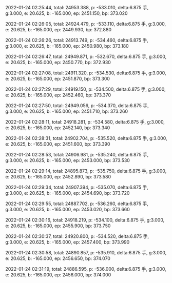 2022-01-24 02:25:44, total: 24953.388, p: -533.010, delta:6.875 手, g:3.000, e: 20.625, b: -165.000, ep: 2451.150, bp: 373.020

2022-01-24 02:26:05, total: 24924.479, p: -533.110, delta:6.875 手, g:3.000, e: 20.625, b: -165.000, ep: 2449.930, bp: 372.880

2022-01-24 02:26:26, total: 24913.749, p: -534.460, delta:6.875 手, g:3.000, e: 20.625, b: -165.000, ep: 2450.980, bp: 373.180

2022-01-24 02:26:47, total: 24949.871, p: -532.670, delta:6.875 手, g:3.000, e: 20.625, b: -165.000, ep: 2450.770, bp: 372.930

2022-01-24 02:27:08, total: 24911.320, p: -534.530, delta:6.875 手, g:3.000, e: 20.625, b: -165.000, ep: 2451.870, bp: 373.300

2022-01-24 02:27:29, total: 24919.150, p: -534.500, delta:6.875 手, g:3.000, e: 20.625, b: -165.000, ep: 2452.460, bp: 373.370

2022-01-24 02:27:50, total: 24949.056, p: -534.370, delta:6.875 手, g:3.000, e: 20.625, b: -165.000, ep: 2451.710, bp: 373.260

2022-01-24 02:28:11, total: 24918.281, p: -534.580, delta:6.875 手, g:3.000, e: 20.625, b: -165.000, ep: 2452.140, bp: 373.340

2022-01-24 02:28:31, total: 24902.704, p: -535.520, delta:6.875 手, g:3.000, e: 20.625, b: -165.000, ep: 2451.600, bp: 373.390

2022-01-24 02:28:53, total: 24906.981, p: -535.240, delta:6.875 手, g:3.000, e: 20.625, b: -165.000, ep: 2453.000, bp: 373.530

2022-01-24 02:29:14, total: 24895.873, p: -535.750, delta:6.875 手, g:3.000, e: 20.625, b: -165.000, ep: 2452.890, bp: 373.580

2022-01-24 02:29:34, total: 24907.394, p: -535.070, delta:6.875 手, g:3.000, e: 20.625, b: -165.000, ep: 2454.690, bp: 373.720

2022-01-24 02:29:55, total: 24887.702, p: -536.260, delta:6.875 手, g:3.000, e: 20.625, b: -165.000, ep: 2453.020, bp: 373.660

2022-01-24 02:30:16, total: 24918.219, p: -534.100, delta:6.875 手, g:3.000, e: 20.625, b: -165.000, ep: 2455.900, bp: 373.750

2022-01-24 02:30:37, total: 24920.800, p: -534.520, delta:6.875 手, g:3.000, e: 20.625, b: -165.000, ep: 2457.400, bp: 373.990

2022-01-24 02:30:58, total: 24890.857, p: -535.910, delta:6.875 手, g:3.000, e: 20.625, b: -165.000, ep: 2456.650, bp: 374.070

2022-01-24 02:31:19, total: 24886.595, p: -536.000, delta:6.875 手, g:3.000, e: 20.625, b: -165.000, ep: 2456.000, bp: 374.000